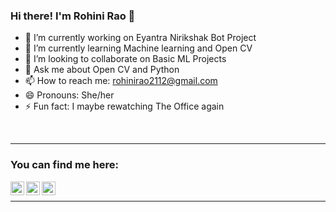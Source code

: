 ### Hi there! I'm Rohini Rao 👋

<!--
**iamakkkhil/iamakkkhil** is a ✨ _special_ ✨ repository because its `README.md` (this file) appears on your GitHub profile.

Here are some ideas to get you started:
-->

- 🔭 I’m currently working on Eyantra Nirikshak Bot Project
- 🌱 I’m currently learning Machine learning and Open CV
- 👯 I’m looking to collaborate on Basic ML Projects
- 💬 Ask me about Open CV and Python
- 📫 How to reach me: rohinirao2112@gmail.com
- 😄 Pronouns: She/her
- ⚡ Fun fact: I maybe rewatching The Office again

<br />


---
### You can find me here:

[<img align="left" alt="RohiniRG | Linkedln" width="22px" src="https://cdn.jsdelivr.net/npm/simple-icons@v3/icons/linkedin.svg" />][linkedin]
[<img align="left" alt="RohiniRG | Linkedln" width="22px" src="https://cdn.jsdelivr.net/npm/simple-icons@v3/icons/twitter.svg" />][twitter]
[<img align="left" alt="RohiniRG | Instagram" width="22px" src="https://cdn.jsdelivr.net/npm/simple-icons@v3/icons/instagram.svg" />][instagram]

<br /> 

---


[linkedin]: https://www.linkedin.com/in/rohini-rao-39ab291a4/
[twitter]: https://twitter.com/rooohini_
[instagram]: https://www.instagram.com/shades_n_strokes__/
